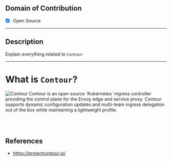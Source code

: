 ## Domain of Contribution
- [x] Open Source
<hr/>

## Description
Explain everything related to `Contour`
<hr/>

# What is `Contour`?
<img src="https://d33wubrfki0l68.cloudfront.net/b92d8706535e6f2b71f90645fe9ab7b418fb8ca8/ea52e/img/contour.svg" alt="Contour">
Contour is an open source `Kubernetes` ingress controller providing the control plane for the Envoy edge and service proxy. Contour supports dynamic configuration updates and multi-team ingress delegation out of the box while maintaining a lightweight profile.


<br/><br/>
## References
* https://projectcontour.io/
